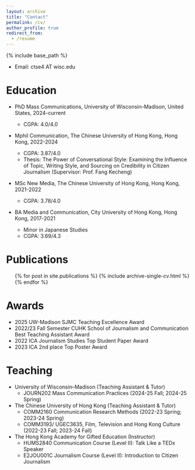 ```yaml
---
layout: archive
title: "Contact"
permalink: /cv/
author_profile: true
redirect_from:
  - /resume
---
```


{% include base_path %}

* Email: ctse4 AT wisc.edu

Education
======
* PhD Mass Communications, University of Wisconsin–Madison, United States, 2024-current
  * CGPA: 4.0/4.0

* Mphil Communication, The Chinese University of Hong Kong, Hong Kong, 2022-2024
  * CGPA: 3.87/4.0
  * Thesis: The Power of Conversational Style: Examining the Influence of Topic, Writing Style, and Sourcing on Credibility in Citizen Journalism (Supervisor: Prof. Fang Kecheng)
    
* MSc New Media, The Chinese University of Hong Kong, Hong Kong, 2021-2022
  * CGPA: 3.78/4.0

* BA Media and Communication, City University of Hong Kong, Hong Kong, 2017-2021
  * Minor in Japanese Studies	 
  * CGPA: 3.69/4.3

Publications
======
  <ul>{% for post in site.publications %}
    {% include archive-single-cv.html %}
  {% endfor %}</ul>
  
Awards
======
* 2025 UW-Madison SJMC Teaching Excellence Award
* 2022/23 Fall Semester CUHK School of Journalism and Communication Best Teaching Assistant Award
* 2022 ICA Journalism Studies Top Student Paper Award
* 2023 ICA 2nd place Top Poster Award
 
Teaching
======
* University of Wisconsin–Madison (Teaching Assistant & Tutor)
  * JOURN202 Mass Communication Practices (2024-25 Fall; 2024-25 Spring)
* The Chinese University of Hong Kong (Teaching Assistant & Tutor)
  * COMM2160 Communication Research Methods (2022-23 Spring; 2023-24 Spring)
  * COMM3193/ UGEC3635, Film, Television and Hong Kong Culture (2022-23 Fall; 2023-24 Fall)
* The Hong Kong Academy for Gifted Education (Instructor)
  * HUMS2840 Communication Course (Level II): Talk Like a TEDx Speaker
  * E2JOU001C Journalism Course (Level II): Introduction to Citizen Journalism
 
